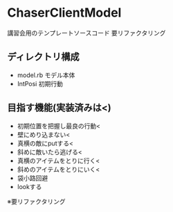 # ChaserClientModel
講習会用のテンプレートソースコード
要リファクタリング

## ディレクトリ構成
* model.rb モデル本体
* IntPosi 初期行動

## 目指す機能(実装済みは<)
* 初期位置を把握し最良の行動<
* 壁にめり込まない<
* 真横の敵にputする<
* 斜めに敵いたら逃げる<
* 真横のアイテムをとりに行く<
* 斜めのアイテムをとりにいく<
* 袋小路回避
* lookする

※要リファクタリング
